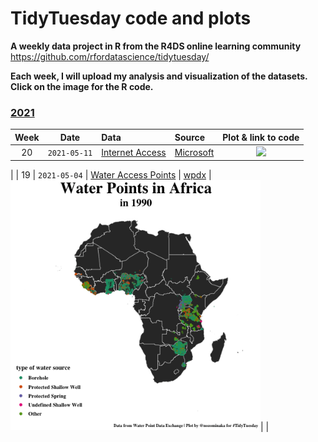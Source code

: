 # TidyTuesday code and plots

**A weekly data project in R from the R4DS online learning community**
https://github.com/rfordatascience/tidytuesday/

**Each week, I will upload my analysis and visualization of the datasets. Click on the image for the R code.**


### [2021](2021/)

| Week | Date | Data | Source | Plot & link to code |
| :---: | :----: | :--- | :--- | :---: |
| 20 | `2021-05-11` | [Internet Access](https://github.com/rfordatascience/tidytuesday/blob/master/data/2021/2021-05-11/readme.md) | [Microsoft](https://github.com/microsoft/USBroadbandUsagePercentages) | <a href="2021/20210511_InternetAccess/tidytuesday_20210511.Rmd"> <img src="2021/20210511_InternetAccess/InternetAccess_plot.gif" width="400"></a>|
|
| 19 | `2021-05-04` | [Water Access Points](https://github.com/rfordatascience/tidytuesday/blob/master/data/2021/2021-05-04/readme.md) | [wpdx](https://www.waterpointdata.org/) | <a href="2021/20210504_WaterAccessPoints/tidytuesday_20210504.Rmd"> <img src="2021/20210504_WaterAccessPoints/WaterAccessPoints_plot.gif" width="400"></a>|
|